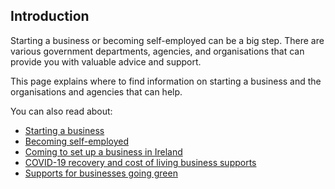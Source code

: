 ##  Introduction

Starting a business or becoming self-employed can be a big step. There are
various government departments, agencies, and organisations that can provide
you with valuable advice and support.

This page explains where to find information on starting a business and the
organisations and agencies that can help.

You can also read about:

  * [ Starting a business ](https://www.citizensinformation.ie/en/employment/types-of-employment/self-employment/starting-a-business/)
  * [ Becoming self-employed ](https://www.citizensinformation.ie/en/employment/types-of-employment/self-employment/becoming-self-employed/)
  * [ Coming to set up a business in Ireland ](https://www.citizensinformation.ie/en/moving-country/working-in-ireland/migrant-workers/coming-to-set-up-a-business-in-ireland/)
  * [ COVID-19 recovery and cost of living business supports ](/en/employment/types-of-employment/self-employment/covid-19-recovery-cost-of-living-business-supports/)
  * [ Supports for businesses going green ](https://www.citizensinformation.ie/en/employment/types-of-employment/self-employment/supports-for-businesses-going-green/)
